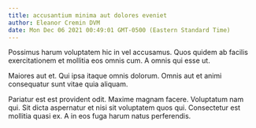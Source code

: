 ```yaml
---
title: accusantium minima aut dolores eveniet
author: Eleanor Cremin DVM
date: Mon Dec 06 2021 00:49:01 GMT-0500 (Eastern Standard Time)
---
```

Possimus harum voluptatem hic in vel accusamus. Quos quidem ab facilis exercitationem et mollitia eos omnis cum. A omnis qui esse ut.

 Maiores aut et. Qui ipsa itaque omnis dolorum. Omnis aut et animi consequatur sunt vitae quia aliquam.

 Pariatur est est provident odit. Maxime magnam facere. Voluptatum nam qui. Sit dicta aspernatur et nisi sit voluptatem quos qui. Consectetur est mollitia quasi ex. A in eos fuga harum natus perferendis.